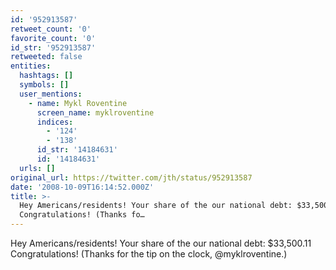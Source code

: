 ```yaml
---
id: '952913587'
retweet_count: '0'
favorite_count: '0'
id_str: '952913587'
retweeted: false
entities:
  hashtags: []
  symbols: []
  user_mentions:
    - name: Mykl Roventine
      screen_name: myklroventine
      indices:
        - '124'
        - '138'
      id_str: '14184631'
      id: '14184631'
  urls: []
original_url: https://twitter.com/jth/status/952913587
date: '2008-10-09T16:14:52.000Z'
title: >-
  Hey Americans/residents! Your share of the our national debt: $33,500.11
  Congratulations! (Thanks fo…
---
```


Hey Americans/residents! Your share of the our national debt: $33,500.11 Congratulations! (Thanks for the tip on the clock, @myklroventine.)